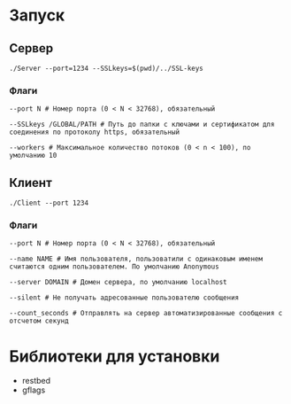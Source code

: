 # Запуск

## Сервер

```shell
./Server --port=1234 --SSLkeys=$(pwd)/../SSL-keys
```

### Флаги

```shell
--port N # Номер порта (0 < N < 32768), обязательный

--SSLkeys /GLOBAL/PATH # Путь до папки с ключами и сертификатом для соединения по протоколу https, обязательный

--workers # Максимальное количество потоков (0 < n < 100), по умолчанию 10
```

## Клиент

```shell
./Client --port 1234
```

### Флаги

```shell
--port N # Номер порта (0 < N < 32768), обязательный

--name NAME # Имя пользователя, пользоватили с одинаковым именем считаются одним пользователем. По умолчанию Anonymous

--server DOMAIN # Домен сервера, по умолчанию localhost

--silent # Не получать адресованные пользователю сообщения

--count_seconds # Отправлять на сервер автоматизированные сообщения с отсчетом секунд
```

# Библиотеки для установки

* restbed
* gflags